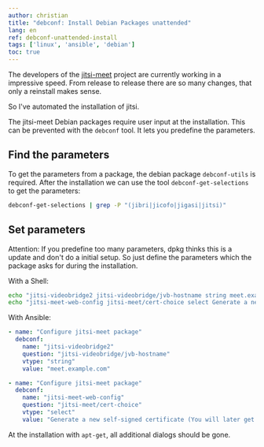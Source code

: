 ```yaml
---
author: christian
title: "debconf: Install Debian Packages unattended"
lang: en
ref: debconf-unattended-install
tags: ['linux', 'ansible', 'debian']
toc: true
---
```


The developers of the [jitsi-meet][jitsi] project are currently working in a impressive
speed. From release to release there are so many changes, that only a
reinstall makes sense.

So I've automated the installation of jitsi.

The jitsi-meet Debian packages require user input at the installation.
This can be prevented with the `debconf` tool. It lets you predefine
the parameters.

## Find the parameters

To get the parameters from a package, the debian package `debconf-utils` is
required. After the installation we can use the tool `debconf-get-selections`
to get the parameters:

```sh
debconf-get-selections | grep -P "(jibri|jicofo|jigasi|jitsi)"
```

## Set parameters

Attention: If you predefine too many parameters, dpkg thinks this is a update
and don't do a initial setup. So just define the parameters which the package asks
for during the installation.

With a Shell:

```sh
echo "jitsi-videobridge2 jitsi-videobridge/jvb-hostname string meet.example.com" | debconf-set-selections
echo "jitsi-meet-web-config jitsi-meet/cert-choice select Generate a new self-signed certificate (You will later get a chance to obtain a Let's encrypt certificate)" | debconf-set-selections
```

With Ansible:

```yml
- name: "Configure jitsi-meet package"
  debconf:
    name: "jitsi-videobridge2"
    question: "jitsi-videobridge/jvb-hostname"
    vtype: "string"
    value: "meet.example.com"

- name: "Configure jitsi-meet package"
  debconf:
    name: "jitsi-meet-web-config"
    question: "jitsi-meet/cert-choice"
    vtype: "select"
    value: "Generate a new self-signed certificate (You will later get a chance to obtain a Let's encrypt certificate)"
```

At the installation with `apt-get`, all additional dialogs should be gone.

[jitsi]: https://jitsi.org/jitsi-meet/
